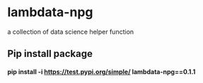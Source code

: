 # lambdata-npg
a collection of data science helper function

## Pip install package
#### pip install -i https://test.pypi.org/simple/ lambdata-npg==0.1.1
